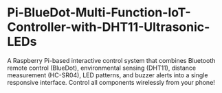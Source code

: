 # Pi-BlueDot-Multi-Function-IoT-Controller-with-DHT11-Ultrasonic-LEDs
A Raspberry Pi-based interactive control system that combines Bluetooth remote control (BlueDot), environmental sensing (DHT11), distance measurement (HC-SR04), LED patterns, and buzzer alerts into a single responsive interface. Control all components wirelessly from your phone!
